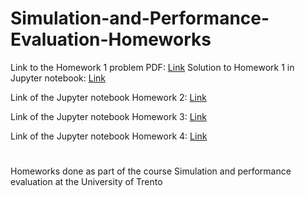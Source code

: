 # Simulation-and-Performance-Evaluation-Homeworks

Link to the Homework 1 problem PDF: [Link](https://github.com/Kooroshoo/Simulation-and-Performance-Evaluation-Homeworks/blob/master/Homework%201/SPE2020_HW1.pdf)
Solution to Homework 1 in Jupyter notebook: [Link](https://github.com/Kooroshoo/Simulation-and-Performance-Evaluation-Homeworks/blob/master/Homework%201/Code%20-%20HW1.ipynb)

Link of the Jupyter notebook Homework 2: [Link](https://github.com/Kooroshoo/Simulation-and-Performance-Evaluation-Homeworks/blob/master/Homework%202/Code%20-%20HW2.ipynb)

Link of the Jupyter notebook Homework 3: [Link](https://github.com/Kooroshoo/Simulation-and-Performance-Evaluation-Homeworks/blob/master/Homework%203/Code%20-%20HW3.ipynb)

Link of the Jupyter notebook Homework 4: [Link](https://github.com/Kooroshoo/Simulation-and-Performance-Evaluation-Homeworks/blob/master/Homework%204/Code%20-%20HW4.ipynb)

#
Homeworks done as part of the course Simulation and performance evaluation at the University of Trento
